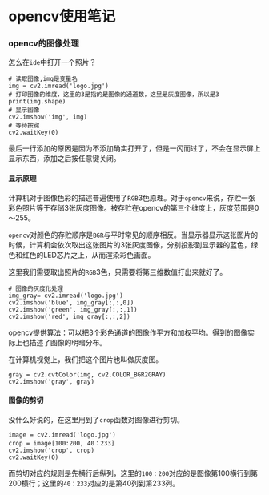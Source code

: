 # opencv使用笔记

### opencv的图像处理

怎么在`ide`中打开一个照片？

```
# 读取图像,img是变量名
img = cv2.imread('logo.jpg')
# 打印图像的维度，这里的3是指的是图像的通道数，这里是灰度图像，所以是3
print(img.shape)
# 显示图像
cv2.imshow('img', img)
# 等待按键
cv2.waitKey(0)
```

最后一行添加的原因是因为不添加确实打开了，但是一闪而过了，不会在显示屏上显示东西，添加之后按任意键关闭。

#### 显示原理

计算机对于图像色彩的描述普遍使用了`RGB`3色原理。对于`opencv`来说，存贮一张彩色照片等于存储3张灰度图像。被存贮在opencv的第三个维度上，灰度范围是0～255。

`opencv`对颜色的存贮顺序是`BGR`与平时常见的顺序相反。当显示器显示这张图片的时候，计算机会依次取出这张图片的3张灰度图像，分别投影到显示器的蓝色，绿色和红色的LED芯片之上，从而渲染彩色画面。



这里我们需要取出照片的`RGB`3色，只需要将第三维数值打出来就好了。

```
# 图像的灰度化处理
img_gray= cv2.imread('logo.jpg')
cv2.imshow('blue', img_gray[:,:,0])
cv2.imshow('green', img_gray[:,:,1])
cv2.imshow('red', img_gray[:,:,2])
```

opencv提供算法：可以把3个彩色通道的图像作平方和加权平均。得到的图像实际上也描述了图像的明暗分布。

在计算机视觉上，我们把这个图片也叫做灰度图。

```
gray = cv2.cvtColor(img, cv2.COLOR_BGR2GRAY)
cv2.imshow('gray', gray)
```



#### 图像的剪切

没什么好说的，在这里用到了`crop`函数对图像进行剪切。

```
image = cv2.imread('logo.jpg')
crop = image[100:200, 40：233]
cv2.imshow('crop', crop)
cv2.waitKey(0)
```

而剪切对应的规则是先横行后纵列，这里的`100：200`对应的是图像第100横行到第200横行；这里的`40：233`对应的是第40列到第233列。



